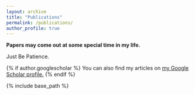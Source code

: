 ```yaml
---
layout: archive
title: "Publications"
permalink: /publications/
author_profile: true
---
```


**Papers may come out at some special time in my life.**

Just Be Patience. 


{% if author.googlescholar %}
  You can also find my articles on <u><a href="{{author.googlescholar}}">my Google Scholar profile</a>.</u>
{% endif %}

{% include base_path %}

[^_^]:
    {% for post in site.publications reversed %}
      {% include archive-single.html %}
    {% endfor %}

